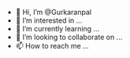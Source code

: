 - 👋 Hi, I’m @Gurkaranpal
- 👀 I’m interested in ...
- 🌱 I’m currently learning ...
- 💞️ I’m looking to collaborate on ...
- 📫 How to reach me ...

<!---
Gurkaranpal/Gurkaranpal is a ✨ special ✨ repository because its `README.md` (this file) appears on your GitHub profile.
You can click the Preview link to take a look at your changes.
--->
